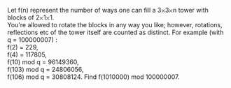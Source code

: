   Let f(n) represent the number of ways one can fill a 3<img src='images/symbol_times.gif' width='9' height='9' alt='&times;' border='0' style='vertical-align:middle;' />3<img src='images/symbol_times.gif' width='9' height='9' alt='&times;' border='0' style='vertical-align:middle;' />n tower with blocks of 2<img src='images/symbol_times.gif' width='9' height='9' alt='&times;' border='0' style='vertical-align:middle;' />1<img src='images/symbol_times.gif' width='9' height='9' alt='&times;' border='0' style='vertical-align:middle;' />1. <br />You're allowed to rotate the blocks in any way you like; however, rotations, reflections etc of the tower itself are counted as distinct.  For example (with q = 100000007) :<br />  f(2) = 229,<br />  f(4) = 117805,<br />  f(10) mod q = 96149360,<br />  f(103) mod q = 24806056,<br />  f(106) mod q = 30808124.    Find f(1010000) mod 100000007.  